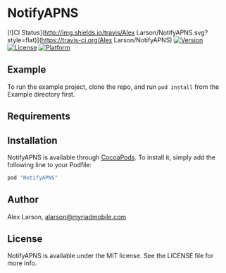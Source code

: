 # NotifyAPNS

[![CI Status](http://img.shields.io/travis/Alex Larson/NotifyAPNS.svg?style=flat)](https://travis-ci.org/Alex Larson/NotifyAPNS)
[![Version](https://img.shields.io/cocoapods/v/NotifyAPNS.svg?style=flat)](http://cocoapods.org/pods/NotifyAPNS)
[![License](https://img.shields.io/cocoapods/l/NotifyAPNS.svg?style=flat)](http://cocoapods.org/pods/NotifyAPNS)
[![Platform](https://img.shields.io/cocoapods/p/NotifyAPNS.svg?style=flat)](http://cocoapods.org/pods/NotifyAPNS)

## Example

To run the example project, clone the repo, and run `pod install` from the Example directory first.

## Requirements

## Installation

NotifyAPNS is available through [CocoaPods](http://cocoapods.org). To install
it, simply add the following line to your Podfile:

```ruby
pod "NotifyAPNS"
```

## Author

Alex Larson, alarson@myriadmobile.com

## License

NotifyAPNS is available under the MIT license. See the LICENSE file for more info.
